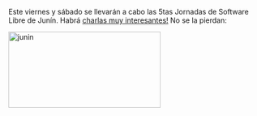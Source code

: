 <html><body><p>Este viernes y sábado se llevarán a cabo las 5tas Jornadas de Software Libre de Junín. Habrá <a href="http://www.lugju.com.ar/cronograma.html">charlas muy interesantes!</a> No se la pierdan:

<a href="http://www.lugju.com.ar/"><img src="/wp-content/uploads/2009/10/junin-300x150.png" alt="junin" title="junin" width="300" height="150" class="aligncenter size-medium wp-image-1859"></a></p></body></html>